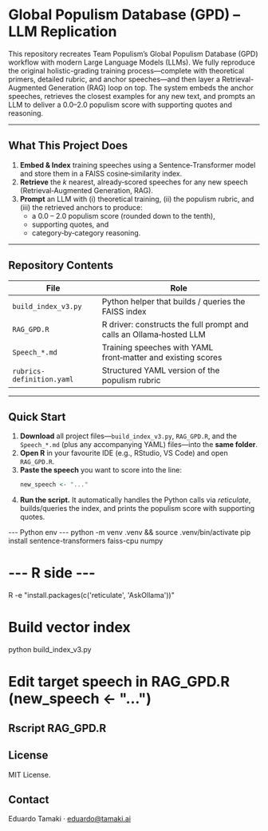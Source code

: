 # Global Populism Database (GPD) – LLM Replication

This repository recreates Team Populism’s Global Populism Database (GPD) workflow with modern Large Language Models (LLMs). We fully reproduce the original holistic-grading training process—complete with theoretical primers, detailed rubric, and anchor speeches—and then layer a Retrieval-Augmented Generation (RAG) loop on top. The system embeds the anchor speeches, retrieves the closest examples for any new text, and prompts an LLM to deliver a 0.0–2.0 populism score with supporting quotes and reasoning.


---

## What This Project Does

1. **Embed & Index** training speeches using a Sentence‑Transformer model and store them in a FAISS cosine‑similarity index.
2. **Retrieve** the *k* nearest, already‑scored speeches for any new speech (Retrieval‑Augmented Generation, RAG).
3. **Prompt** an LLM with (i) theoretical training, (ii) the populism rubric, and (iii) the retrieved anchors to produce:
   * a 0.0 – 2.0 populism score (rounded down to the tenth),
   * supporting quotes, and
   * category‑by‑category reasoning.

---

## Repository Contents

| File | Role |
|------|------|
| `build_index_v3.py` | Python helper that builds / queries the FAISS index |
| `RAG_GPD.R` | R driver: constructs the full prompt and calls an Ollama‑hosted LLM |
| `Speech_*.md` | Training speeches with YAML front‑matter and existing scores |
| `rubrics-definition.yaml` | Structured YAML version of the populism rubric |

---

## Quick Start

1. **Download** all project files—`build_index_v3.py`, `RAG_GPD.R`, and the `Speech_*.md` (plus any accompanying YAML) files—into the **same folder**.
2. **Open R** in your favourite IDE (e.g., RStudio, VS Code) and open `RAG_GPD.R`.
3. **Paste the speech** you want to score into the line:
   ```r
   new_speech <- "..."
   ```
4. **Run the script.** It automatically handles the Python calls via *reticulate*, builds/queries the index, and prints the populism score with supporting quotes.

\--- Python env --- python -m venv .venv && source .venv/bin/activate pip install sentence-transformers faiss-cpu numpy

# --- R side ---

R -e "install.packages(c('reticulate', 'AskOllama'))"

# Build vector index

python build\_index\_v3.py

# Edit target speech in RAG\_GPD.R (new\_speech <- "…")

Rscript RAG\_GPD.R
---

## License
MIT License.

## Contact
Eduardo Tamaki · eduardo@tamaki.ai


